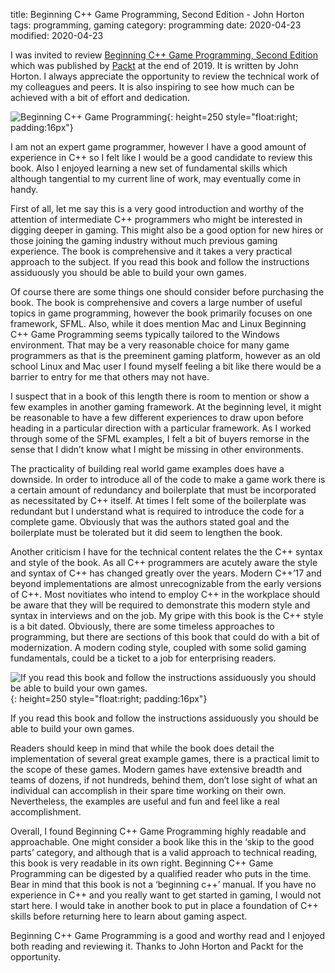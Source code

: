 title: Beginning C++ Game Programming, Second Edition - John Horton
tags: programming, gaming
category: programming
date: 2020-04-23
modified: 2020-04-23

I was invited to review [Beginning C++ Game Programming, Second Edition](https://www.packtpub.com/game-development/beginning-c-20-game-programming-second-edition) which was published by [Packt](https://www.packt.com) at the end of 2019.  It is written by John Horton.    I always appreciate the opportunity to review the technical work of my colleagues and peers.   It is also inspiring to see how much can be achieved with a bit of effort and dedication.    

 

![Beginning C++ Game Programming]({static}/images/9781838648572-original.png){: height=250 style="float:right; padding:16px"}  

 

I am not an expert game programmer, however I have a good amount of experience in C++ so I felt like I would be a good candidate to review this book.   Also I enjoyed learning a new set of fundamental skills which although tangential to my current line of work, may eventually come in handy.    

 

First of all, let me say this is a very good introduction and worthy of the attention of intermediate C++ programmers who might be interested in digging deeper in gaming.   This might also be a good option for new hires or those joining the gaming industry without much previous gaming experience.   The book is comprehensive and it takes a very practical approach to the subject.   If you read this book and follow the instructions assiduously you should be able to build your own games.     

 

Of course there are some things one should consider before purchasing the book.    The book is comprehensive and covers a large number of useful topics in game programming, however the book primarily focuses on one framework, SFML.  Also, while it does mention Mac and Linux Beginning C++ Game Programming seems typically tailored to the Windows environment.    That may be a very reasonable choice for many game programmers as that is the preeminent gaming platform, however as an old school Linux and Mac user I found myself feeling a bit like there would be a barrier to entry for me that others may not have. 

 

I suspect that in a book of this length there is room to mention or show a few examples in another gaming framework.    At the beginning level, it might be reasonable to have a few different experiences to draw upon before heading in a particular direction with a particular framework.  As I worked through some of the SFML examples, I felt a bit of buyers remorse in the sense that I didn’t know what I might be missing in other environments. 

 

The practicality of building real world game examples does have a downside.   In order to introduce all of the code to make a game work there is a certain amount of redundancy and boilerplate that must be incorporated as necessitated by C++ itself.   At times I felt some of the boilerplate was redundant but I understand what is required to introduce the code for a complete game.  Obviously that was the authors stated goal and the boilerplate must be tolerated but it did seem to lengthen the book.  

 

Another criticism I have for the technical content relates the the C++ syntax and style of the book.  As all C++ programmers are acutely aware the style and syntax of C++ has changed greatly over the years.   Modern C++’17 and beyond implementations are almost unrecognizable from the early versions of C++.    Most novitiates who intend to employ C++ in the workplace should be aware that they will be required to demonstrate this modern style and syntax in interviews and on the job.    My gripe with this book is the C++ style is a bit dated.    Obviously, there are some timeless approaches to programming, but there are sections of this book that could do with a bit of modernization.    A modern coding style, coupled with some solid gaming fundamentals, could be a ticket to a job for enterprising readers. 

 

![If you read this book and follow the instructions assiduously you should be able to build your own games.]({static}/images/ifyoureadthisbook.jpeg){: height=250 style="float:right; padding:16px"}  

 
If you read this book and follow the instructions assiduously you should be able to build your own games.

 

Readers should keep in mind that while the book does detail the implementation of several great example games, there is a practical limit to the scope of these games.   Modern games have extensive breadth and teams of dozens, if not hundreds, behind them, don’t lose sight of what an individual can accomplish in their spare time working on their own.  Nevertheless, the examples are useful and fun and feel like a real accomplishment. 

 

Overall, I found Beginning C++ Game Programming highly readable and approachable.   One might consider a book like this  in the ‘skip to the good parts’ category, and although that is a valid approach to technical reading, this book is very readable in its own right.  Beginning C++ Game Programming can be digested by a qualified reader who puts in the time.   Bear in mind that this book is not a ‘beginning c++’ manual.   If you have no experience in C++ and you really want to get started in gaming, I would not start here.  I would take in another book to put in place a foundation of C++ skills before returning here to learn about gaming aspect.    

 

Beginning C++ Game Programming is a good and worthy read and I enjoyed both reading and reviewing it.   Thanks to John Horton and Packt for the opportunity. 
